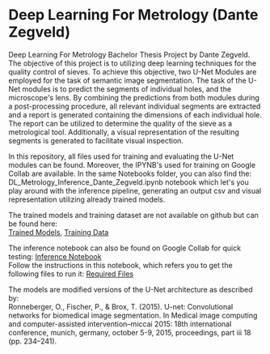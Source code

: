 # Deep Learning For Metrology (Dante Zegveld)
Deep Learning For Metrology Bachelor Thesis Project by Dante Zegveld.
The objective of this project is to utilizing deep learning techniques for the quality control of sieves. 
To achieve this objective, two U-Net Modules are employed for the task of semantic image segmentation. The task of the U-Net modules is to predict the segments of individual holes, and the microscope's lens. 
By combining the predictions from both modules during a post-processing procedure, all relevant individual segments are extracted and a report is generated containing the dimensions of each individual hole. 
The report can be utilized to determine the quality of the sieve as a metrological tool. Additionally, a visual representation of the resulting segments is generated to facilitate visual inspection.

In this repository, all files used for training and evaluating the U-Net modules can be found. 
Moreover, the IPYNB's used for training on Google Collab are available. 
In the same Notebooks folder, you can also find the: DL_Metrology_Inference_Dante_Zegveld.ipynb notebook which let's you play around with the inference pipeline, 
generating an output csv and visual representation utilizing already trained models.

The trained models and training dataset are not available on github but can be found here: <br>
[Trained Models](https://drive.google.com/drive/folders/1TC0VTyAUSO5cr5OUHkAPEOcbzYE4BsJV?usp=sharing), [Training Data](https://drive.google.com/drive/folders/1KEtpBw4GdnH3jrnlx5rCna8K3uNWRQVe?usp=sharing)

The inference notebook can also be found on Google Collab for quick testing: [Inference Notebook](https://colab.research.google.com/drive/1duikg-xjS74IYG0-5cCrBl2TxZUjJ3C7?usp=sharing) <br>
Follow the instructions in this notebook, which refers you to get the following files to run it: [Required Files](https://drive.google.com/drive/folders/1kNN6Yu0MOQ6yzHv4rivvOhWIil8lxdtT?usp=sharing)

The models are modified versions of the U-Net architecture as described by:  <br>
Ronneberger, O., Fischer, P., & Brox, T. (2015). U-net: Convolutional networks for
biomedical image segmentation. In Medical image computing and computer-assisted
intervention–miccai 2015: 18th international conference, munich, germany, october
5-9, 2015, proceedings, part iii 18 (pp. 234–241).